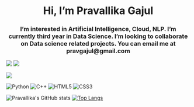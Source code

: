 <h1 align="center">Hi, I’m Pravallika Gajul</h1>
<h3 align = "center">I’m interested in Artificial Intelligence, Cloud, NLP. I’m currently third year in Data Science. I’m looking to collaborate on Data science related projects. You can email me at pravgajul@gmail.com</h3>

[![](https://img.shields.io/badge/Medium-12100E?style=for-the-badge&logo=medium&logoColor=white)](https://medium.com/@pravsgajul)
[![](https://img.shields.io/badge/linkedin-%230077B5.svg?style=for-the-badge&logo=linkedin)](https://www.linkedin.com/in/pravallika-gajul/)

<img src="https://github-readme-streak-stats.herokuapp.com/?user=[pravsgajul]&theme=synthwave"/>

![Python](https://img.shields.io/badge/-Python-black?style=flat-square&logo=Python)
![C++](https://img.shields.io/badge/-C++-00599C?style=flat-square&logo=c)
![HTML5](https://img.shields.io/badge/-HTML5-E34F26?style=flat-square&logo=html5&logoColor=white)
![CSS3](https://img.shields.io/badge/-CSS3-1572B6?style=flat-square&logo=css3)

![Pravallika's GitHub stats](https://github-readme-stats.vercel.app/api?pravsgajul&show_icons=true&theme=synthwave)
[![Top Langs](https://github-readme-stats.vercel.app/api/top-langs/?username=[pravsgajul]&layout=compact&langs_count=8&theme=synthwave)](https://github.com/[pravsgajul]/github-readme-stats)
<!---
pravsgajul/pravsgajul is a ✨ special ✨ repository because its `README.md` (this file) appears on your GitHub profile.
You can click the Preview link to take a look at your changes.
--->
